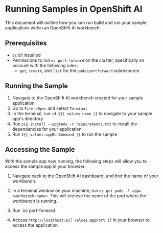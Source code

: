 # Running Samples in OpenShift AI

This document will outline how you can run build and run your sample applications within an OpenShfit AI workbench.

## Prerequisites

- `oc` cli installed
- Permissions to run `oc port-forward` on the cluster, specifically an account with the following roles:
   - `get`, `create`, and `list` for the `pods/portforward` subresource

## Running the Sample

1) Navigate to the OpenShift AI workbench created for your sample application
2) Go to `File->Open` and select `Terminal`
3) In the terminal, run `cd ${{ values.name }}` to navigate to your sample app's directory
4) Run `pip install --upgrade -r requirements.txt` to install the dependencies for your application
5) Run `${{ values.appRunCommand }}` to run the sample

## Accessing the Sample

With the sample app now running, the following steps will allow you to access the sample app in your browser:

1) Navigate back to the OpenShift AI dashboard, and find the name of your workbench.

2) In a terminal window on your machine, run `oc get pods -l app=<workbench-name>`. This will retrieve the name of the pod where the workbench is running.

3) Run `oc port-forward 

4) Access `http://localhost:${{ values.appPort }}` in your browser to access the application